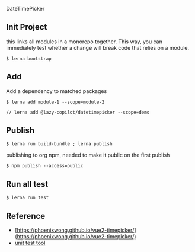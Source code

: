 DateTimePicker

## Init Project
this links all modules in a monorepo together. This way, you can immediately test whether a change will break code that relies on a module.
 
```
$ lerna bootstrap
```


## Add
Add a dependency to matched packages

```
$ lerna add module-1 --scope=module-2

// lerna add @lazy-copilot/datetimepicker --scope=demo
```


## Publish
```
$ lerna run build-bundle ; lerna publish
```

publishing to org npm, needed to make it public on the first publish
```
$ npm publish --access=public
```


## Run all test
```
$ lerna run test
```


## Reference
 - [https://phoenixwong.github.io/vue2-timepicker/](https://phoenixwong.github.io/vue2-timepicker/)
 - [unit test tool](https://vue-test-utils.vuejs.org/api/wrapper/)